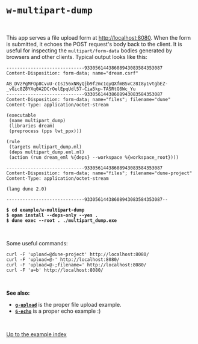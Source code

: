 # `w-multipart-dump`

<br>

This app serves a file upload form at
[http://localhost:8080](http://localhost:8080). When the form is submitted, it
echoes the POST request's body back to the client. It is useful for inspecting
the `multipart/form-data` bodies generated by browsers and other clients.
Typical output looks like this:

```
-----------------------------93305614438608943083584353087
Content-Disposition: form-data; name="dream.csrf"

AB_DVzPgMFOp8CvuU-cIsI56xNRyQjb9f2mc1qyQXfmBSvCz8I8y1vtgbEZ-_vGic8Z8YXq0A2DCrOelEpqUdl57-Cia5kp-TASRtG6Wc_Yu
-----------------------------93305614438608943083584353087
Content-Disposition: form-data; name="files"; filename="dune"
Content-Type: application/octet-stream

(executable
 (name multipart_dump)
 (libraries dream)
 (preprocess (pps lwt_ppx)))

(rule
 (targets multipart_dump.ml)
 (deps multipart_dump.eml.ml)
 (action (run dream_eml %{deps} --workspace %{workspace_root})))

-----------------------------93305614438608943083584353087
Content-Disposition: form-data; name="files"; filename="dune-project"
Content-Type: application/octet-stream

(lang dune 2.0)

-----------------------------93305614438608943083584353087--
```

<pre><code><b>$ cd example/w-multipart-dump</b>
<b>$ opam install --deps-only --yes .</b>
<b>$ dune exec --root . ./multipart_dump.exe</b></code></pre>

<br>

Some useful commands:

```
curl -F 'upload=@dune-project' http://localhost:8080/
curl -F 'upload=@-' http://localhost:8080/
curl -F 'upload=@-;filename=' http://localhost:8080/
curl -F 'a=b' http://localhost:8080/
```

<br>

**See also:**

- [**`g-upload`**](../g-upload#files) is the proper file upload example.
- [**`6-echo`**](../6-echo#files) is a proper echo example :)

<br>

[Up to the example index](../#examples)
